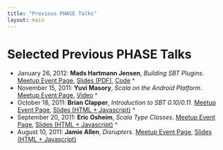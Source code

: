 ```yaml
---
title: "Previous PHASE Talks"
layout: main
---
```


# Selected Previous PHASE Talks

* January 26, 2012: **Mads Hartmann Jensen**, _Building SBT Plugins_. [Meetup Event Page](http://www.meetup.com/scala-phase/events/47857352/), [Slides (PDF)](mads-sbt-plugins.pdf), [Code](https://github.com/mads379/sbt-plugin-examples)
^
* November 15, 2011: **Yuvi Masory**, _Scala on the Android Platform_. [Meetup Event Page](http://www.meetup.com/scala-phase/events/39391912/), [Video](http://vimeo.com/32516782)
^
* October 18, 2011: **Brian Clapper**, _Introduction to SBT 0.10/0.11_. [Meetup Event Page](http://www.meetup.com/scala-phase/events/35297532/), [Slides (HTML + Javascript)](http://www.ardentex.com/publications/intro-sbt/index.html)
^
* September 20, 2011: **Eric Osheim**, _Scala Type Classes_. [Meetup Event Page](http://www.meetup.com/scala-phase/events/31595792/), [Slides (HTML + Javascript)](http://plastic-idolatry.com/typcls/)
^
* August 10, 2011: **Jamie Allen**, _Disrupters_. [Meetup Event Page](http://www.meetup.com/scala-phase/events/26666971/), [Slides (HTML + Javascript)](talks/jamie-allen-sdisruptor/index.html)
